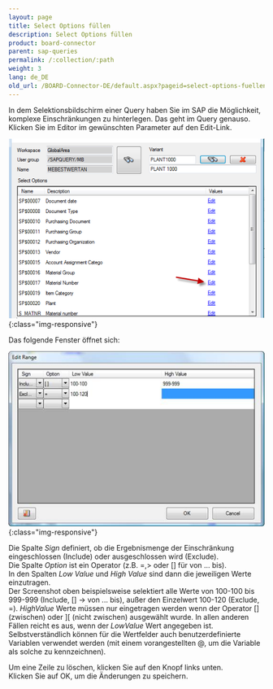 ```yaml
---
layout: page
title: Select Options füllen
description: Select Options füllen
product: board-connector
parent: sap-queries
permalink: /:collection/:path
weight: 3
lang: de_DE
old_url: /BOARD-Connector-DE/default.aspx?pageid=select-options-fuellen
---
```


In dem Selektionsbildschirm einer Query haben Sie im SAP die Möglichkeit, komplexe Einschränkungen zu hinterlegen. Das geht im Query genauso. Klicken Sie im Editor im gewünschten Parameter auf den Edit-Link.

![Query-Selection-Parameters-01](/img/content/Query-Selection-Parameters-01.png){:class="img-responsive"}


Das folgende Fenster öffnet sich:

![Query-Selection-Parameters-02](/img/content/Query-Selection-Parameters-02.png){:class="img-responsive"}

Die Spalte *Sign* definiert, ob die Ergebnismenge der Einschränkung eingeschlossen (Include) oder ausgeschlossen wird (Exclude). <br>
Die Spalte *Option* ist ein Operator (z.B. =,> oder [] für von ... bis). <br>
In den Spalten *Low Value* und *High Value* sind dann die jeweiligen Werte einzutragen. <br>
Der Screenshot oben beispielsweise selektiert alle Werte von 100-100 bis 999-999 (Include, [] -> von ... bis), außer den Einzelwert 100-120 (Exclude, =). *HighValue* Werte müssen nur eingetragen werden wenn der Operator [] (zwischen) oder ][ (nicht zwischen) ausgewählt wurde. In allen anderen Fällen reicht es aus, wenn der *LowValue* Wert angegeben ist. <br>
Selbstverständlich können für die Wertfelder auch benutzerdefinierte Variablen verwendet werden (mit einem vorangestellten @, um die Variable als solche zu kennzeichnen).

Um eine Zeile zu löschen, klicken Sie auf den Knopf links unten.<br>
Klicken Sie auf OK, um die Änderungen zu speichern.

